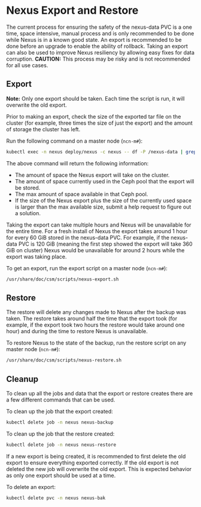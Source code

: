 # Nexus Export and Restore

The current process for ensuring the safety of the nexus-data PVC is a one time, space intensive, manual process and is only recommended to be done while Nexus is in a known good state.
An export is recommended to be done before an upgrade to enable the ability of rollback. Taking an export can also be used to improve Nexus resiliency by allowing easy fixes for data corruption.
**CAUTION:** This process may be risky and is not recommended for all use cases.

## Export

**Note:** Only one export should be taken.  Each time the script is run, it will overwrite the old export.

Prior to making an export, check the size of the exported tar file on the cluster (for example, three times the size of just the export) and the amount of storage the cluster has left.

Run the following command on a master node (`ncn-m#`):

```bash
kubectl exec -n nexus deploy/nexus -c nexus -- df -P /nexus-data | grep '/nexus-data' | awk '{print "Amount of space the Nexus export will take up on cluster: "(($3 * 3)/1048576)" GiB";}' && ceph df | grep 'zone1.rgw.buckets.data' | awk '{ print "Currently used: " $7 $8 ", Max Available " $10 $11;}'
```

The above command will return the following information:

- The amount of space the Nexus export will take on the cluster.
- The amount of space currently used in the Ceph pool that the export will be stored.
- The max amount of space available in that Ceph pool.
- If the size of the Nexus export plus the size of the currently used space is larger than the max available size, submit a help request to figure out a solution.

Taking the export can take multiple hours and Nexus will be unavailable for the entire time. For a fresh install of Nexus the export takes around
1 hour for every 60 GiB stored in the nexus-data PVC. For example, if the nexus-data PVC is 120 GiB (meaning the first step showed the export will take 360 GiB on cluster)
Nexus would be unavailable for around 2 hours while the export was taking place.

To get an export, run the export script on a master node (`ncn-m#`):

```bash
/usr/share/doc/csm/scripts/nexus-export.sh
```

## Restore

The restore will delete any changes made to Nexus after the backup was taken. The restore takes around half the time that the export took
(for example, if the export took two hours the restore would take around one hour) and during the time to restore Nexus is unavailable.

To restore Nexus to the state of the backup, run the restore script on any master node (`ncn-m#`):

```bash
/usr/share/doc/csm/scripts/nexus-restore.sh
```

## Cleanup

To clean up all the jobs and data that the export or restore creates there are a few different commands that can be used.

To clean up the job that the export created:

```bash
kubectl delete job -n nexus nexus-backup
```

To clean up the job that the restore created:

```bash
kubectl delete job -n nexus nexus-restore
```

If a new export is being created, it is recommended to first delete the old export to ensure everything exported correctly. If the old export is not deleted the new
job will overwrite the old export. This is expected behavior as only one export should be used at a time.

To delete an export:

```bash
kubectl delete pvc -n nexus nexus-bak
```
